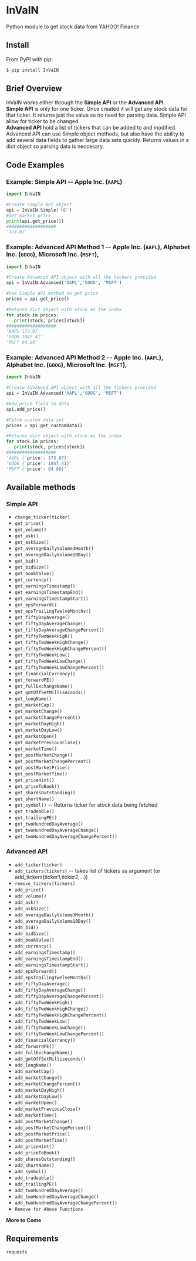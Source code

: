 # InVaIN

Python module to get stock data from YAHOO! Finance

## Install

From PyPI with pip:

```bash
$ pip install InVaIN
```

## Brief Overview
InVaIN works either through the **Simple API** or the **Advanced API**. <br />
**Simple API** is only for one ticker. Once created it will get any stock data for that ticker. It returns just the value so no need for parsing data. Simple API allow for ticker to be changed. <br />
**Advanced API** hold a list of tickers that can be added to and modified. Advanced API can use Simple object methods, but also have the ability to add several data fields to gather large data sets quickly. Returns values in a dict object so parsing data is neccesary.  

## Code Examples

### Example: Simple API -- Apple Inc. (``AAPL``)

``` python   
import InVaIN

#Create Simple API object
api = InVaIN.Simple('HD') 
#Get market price
print(api.get_price())
###################
'173.07'
```

### Example: Advanced API Method 1 -- Apple Inc. (``AAPL``), Alphabet Inc. (``GOOG``), Microsoft Inc. (``MSFT``), 

```python
import InVaIN

#Create Advanced API object with all the tickers provided
api = InVaIN.Advanced('AAPL','GOOG', 'MSFT')

#Use Simple API method to get price
prices = api.get_price()

#Returns dict object with stock as the index
for stock in prices:
   print(stock, prices[stock])
###################
'AAPL 173.07'
'GOOG 1047.41'
'MSFT 84.88'
```

### Example: Advanced API Method 2 -- Apple Inc. (``AAPL``), Alphabet Inc. (``GOOG``), Microsoft Inc. (``MSFT``), 

```python
import InVaIN

#Create Advanced API object with all the tickers provided
api = InVaIN.Advanced('AAPL','GOOG', 'MSFT')

#Add price field to data 
api.add_price()

#Fetch custom data set
prices = api.get_customData()

#Returns dict object with stock as the index
for stock in prices:
   print(stock, prices[stock])
###################
'AAPL {'price': 173.07}'
'GOOG {'price': 1047.41}'
'MSFT {'price': 84.88}'
```

## Available methods

### Simple API 
- ``change_ticker(ticker)``
- ``get_price()``
- ``get_volume()``
- ``get_ask()``
- ``get_askSize()``
- ``get_averageDailyVolume3Month()``
- ``get_averageDailyVolume10Day()``
- ``get_bid()``
- ``get_bidSize()``
- ``get_bookValue()``
- ``get_currency()``
- ``get_earningsTimestamp()``
- ``get_earningsTimestampEnd()``
- ``get_earningsTimestampStart()``
- ``get_epsForward()``
- ``get_epsTrailingTwelveMonths()``
- ``get_fiftyDayAverage()``
- ``get_fiftyDayAverageChange()``
- ``get_fiftyDayAverageChangePercent()``
- ``get_fiftyTwoWeekHigh()``
- ``get_fiftyTwoWeekHighChange()``
- ``get_fiftyTwoWeekHighChangePercent()``
- ``get_fiftyTwoWeekLow()``
- ``get_fiftyTwoWeekLowChange()``
- ``get_fiftyTwoWeekLowChangePercent()``
- ``get_financialCurrency()``
- ``get_forwardPE()``
- ``get_fullExchangeName()``
- ``get_gmtOffSetMilliseconds()``
- ``get_longName()``
- ``get_marketCap()``
- ``get_marketChange()``
- ``get_marketChangePercent()``
- ``get_marketDayHigh()``
- ``get_marketDayLow()``
- ``get_marketOpen()``
- ``get_marketPreviousClose()``
- ``get_marketTime()``
- ``get_postMarketChange()``
- ``get_postMarketChangePercent()``
- ``get_postMarketPrice()``
- ``get_postMarketTime()``
- ``get_priceHint()``
- ``get_priceToBook()``
- ``get_sharesOutstanding()``
- ``get_shortName()``
- ``get_symbol()`` -- Returns ticker for stock data being fetched
- ``get_tradeable()``
- ``get_trailingPE()``
- ``get_twoHundredDayAverage()``
- ``get_twoHundredDayAverageChange()``
- ``get_twoHundredDayAverageChangePercent()``

### Advanced API
- ``add_ticker(ticker)``
- ``add_tickers(tickers)`` -- takes list of tickers as argument (or add_tickers(ticker1,ticker2,...))
- ``remove_tickers(tickers)``
- ``add_price()``
- ``add_volume()``
- ``add_ask()``
- ``add_askSize()``
- ``add_averageDailyVolume3Month()``
- ``add_averageDailyVolume10Day()``
- ``add_bid()``
- ``add_bidSize()``
- ``add_bookValue()``
- ``add_currency()``
- ``add_earningsTimestamp()``
- ``add_earningsTimestampEnd()``
- ``add_earningsTimestampStart()``
- ``add_epsForward()``
- ``add_epsTrailingTwelveMonths()``
- ``add_fiftyDayAverage()``
- ``add_fiftyDayAverageChange()``
- ``add_fiftyDayAverageChangePercent()``
- ``add_fiftyTwoWeekHigh()``
- ``add_fiftyTwoWeekHighChange()``
- ``add_fiftyTwoWeekHighChangePercent()``
- ``add_fiftyTwoWeekLow()``
- ``add_fiftyTwoWeekLowChange()``
- ``add_fiftyTwoWeekLowChangePercent()``
- ``add_financialCurrency()``
- ``add_forwardPE()``
- ``add_fullExchangeName()``
- ``add_gmtOffSetMilliseconds()``
- ``add_longName()``
- ``add_marketCap()``
- ``add_marketChange()``
- ``add_marketChangePercent()``
- ``add_marketDayHigh()``
- ``add_marketDayLow()``
- ``add_marketOpen()``
- ``add_marketPreviousClose()``
- ``add_marketTime()``
- ``add_postMarketChange()``
- ``add_postMarketChangePercent()``
- ``add_postMarketPrice()``
- ``add_postMarketTime()``
- ``add_priceHint()``
- ``add_priceToBook()``
- ``add_sharesOutstanding()``
- ``add_shortName()``
- ``add_symbol()``
- ``add_tradeable()``
- ``add_trailingPE()``
- ``add_twoHundredDayAverage()``
- ``add_twoHundredDayAverageChange()``
- ``add_twoHundredDayAverageChangePercent()``
- ``Remove for Above Functions ``

**More to Come**

## Requirements

    requests
